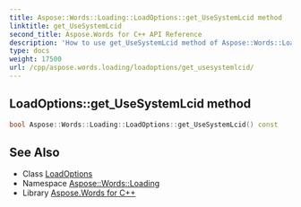 ```yaml
---
title: Aspose::Words::Loading::LoadOptions::get_UseSystemLcid method
linktitle: get_UseSystemLcid
second_title: Aspose.Words for C++ API Reference
description: 'How to use get_UseSystemLcid method of Aspose::Words::Loading::LoadOptions class in C++.'
type: docs
weight: 17500
url: /cpp/aspose.words.loading/loadoptions/get_usesystemlcid/
---
```

## LoadOptions::get_UseSystemLcid method




```cpp
bool Aspose::Words::Loading::LoadOptions::get_UseSystemLcid() const
```

## See Also

* Class [LoadOptions](../)
* Namespace [Aspose::Words::Loading](../../)
* Library [Aspose.Words for C++](../../../)
